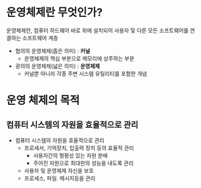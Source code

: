 # 운영체제란 무엇인가?  
운영체제란, 컴퓨터 하드웨어 바로 위에 설치되어 사용자 및 다른 모든 소프트웨어를 연결하는 소프트웨어 계층   

* 협의의 운영체제(좁은 의미) : **커널**     
    * 운영체제의 핵심 부분으로 메모리에 상주하는 부분 
* 광의의 운영체제(넓은 의미) : **운영체제**    
    * 커널뿐 아니라 각종 주변 시스템 유틸리티를 포함한 개념  
 
# 운영 체제의 목적 
## 컴퓨터 시스템의 자원을 효율적으로 관리  

* 컴퓨터 시스템의 자원을 효율적으로 관리  
    * 프로세서, 기억장치, 입출력 장치 등의 효율적 관리 
        * 사용자간의 형평성 있는 자원 분배
        * 주어진 자원으로 최대한의 성능을 내도록 관리 
    * 사용자 및 운영체제 자신을 보호 
    * 프로세스, 파일. 메시지등을 관리 

   
